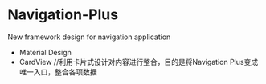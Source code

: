 Navigation-Plus
===============

New framework design for navigation application 

- Material Design
- CardView
//利用卡片式设计对内容进行整合，目的是将Navigation Plus变成唯一入口，整合各项数据
